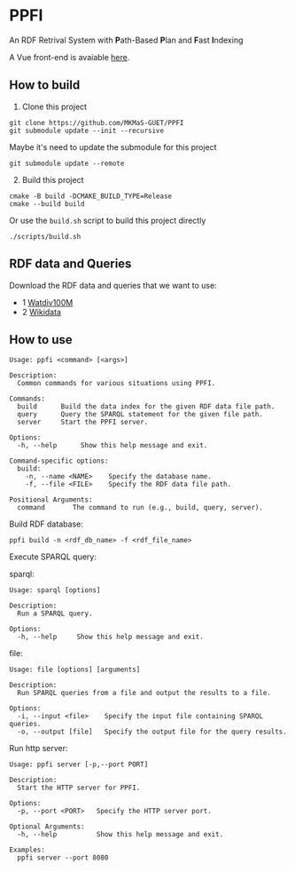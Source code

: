 # PPFI

An RDF Retrival System with **P**ath-Based **P**lan and **F**ast **I**ndexing

A Vue front-end is avaiable  [here](https://github.com/LiuYipeng42/RDF_Retrieval_System).

## How to build

1. Clone this project

```shell
git clone https://github.com/MKMaS-GUET/PPFI
git submodule update --init --recursive
```

Maybe it's need to update the submodule for this project

```shell
git submodule update --remote
```

2. Build this project 

```shell
cmake -B build -DCMAKE_BUILD_TYPE=Release
cmake --build build
```

Or use the `build.sh` script to build this project directly

```shell
./scripts/build.sh
```

## RDF data and Queries

Download the RDF data and queries that we want to use:
- 1 [Watdiv100M](https://mega.nz/folder/4r1iRCZZ#JKCi9mCCMKOaXadr73kDdQ)
- 2 [Wikidata](https://mega.nz/folder/5vUBHKTQ#TwpzwSzWhzniK1CeykxUCw)

## How to use

```
Usage: ppfi <command> [<args>]

Description:
  Common commands for various situations using PPFI.

Commands:
  build      Build the data index for the given RDF data file path.
  query      Query the SPARQL statement for the given file path.
  server     Start the PPFI server.

Options:
  -h, --help      Show this help message and exit.

Command-specific options:
  build:
    -n, --name <NAME>    Specify the database name.
    -f, --file <FILE>    Specify the RDF data file path.

Positional Arguments:
  command       The command to run (e.g., build, query, server).
```

Build RDF database:

```shell
ppfi build -n <rdf_db_name> -f <rdf_file_name>
```

Execute SPARQL query:

sparql:

```shell
Usage: sparql [options]

Description:
  Run a SPARQL query.

Options:
  -h, --help     Show this help message and exit.        
```

file:

```shell
Usage: file [options] [arguments]

Description:
  Run SPARQL queries from a file and output the results to a file.

Options:
  -i, --input <file>    Specify the input file containing SPARQL queries.
  -o, --output [file]   Specify the output file for the query results.   
```

Run http  server:

```shell
Usage: ppfi server [-p,--port PORT]

Description:
  Start the HTTP server for PPFI.

Options:
  -p, --port <PORT>   Specify the HTTP server port.

Optional Arguments:
  -h, --help          Show this help message and exit.

Examples:
  ppfi server --port 8080
```

